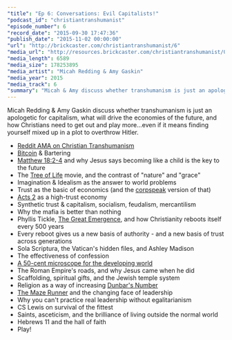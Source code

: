 ```yaml
---
"title": "Ep 6: Conversations: Evil Capitalists!"
"podcast_id": "christiantranshumanist"
"episode_number": 6
"record_date": "2015-09-30 17:47:36"
"publish_date": "2015-11-02 00:00:00"
"url": "http://brickcaster.com/christiantranshumanist/6"
"media_url": "http://resources.brickcaster.com/christiantranshumanist/006_evil_capitalists.mp3"
"media_length": 6589
"media_size": 178253895
"media_artist": "Micah Redding & Amy Gaskin"
"media_year": 2015
"media_track": 6
"summary": "Micah & Amy discuss whether transhumanism is just an apologetic for capitalism, what will drive the economies of the future, and how Christians need to get out and play more…even if it means finding yourself mixed up in a plot to overthrow Hitler."
---
```


Micah Redding & Amy Gaskin discuss whether transhumanism is just an apologetic for capitalism, what will drive the economies of the future, and how Christians need to get out and play more...even if it means finding yourself mixed up in a plot to overthrow Hitler.

- [Reddit AMA on Christian Transhumanism](https://www.reddit.com/r/RadicalChristianity/comments/3hchql/ama_im_the_executive_director_of_the_christian/)
- [Bitcoin](http://www.coindesk.com/bitcoin-explained-five-year-old/) & Bartering
- [Matthew 18:2-4](https://www.biblegateway.com/passage/?search=Matthew+18:2-4) and why Jesus says becoming like a child is the key to the future
- The [Tree of Life](https://www.youtube.com/watch?v=WXRYA1dxP_0)  movie, and the contrast of "nature" and "grace"
- Imagination & Idealism as the answer to world problems
- Trust as the basic of economics (and the [corpspeak](http://www.speedoftrust.com/) version of that)
- [Acts 2](https://www.biblegateway.com/passage/?search=acts+2%3A42-47&version=NIV) as a high-trust economy
- Synthetic trust & capitalism, socialism, feudalism, mercantilism
- Why the mafia is better than nothing
- Phyllis Tickle, [The Great Emergence](http://amzn.to/1WrnOfX), and how Christianity reboots itself every 500 years
- Every reboot gives us a new basis of authority - and a new basis of trust across generations
- Sola Scriptura, the Vatican's hidden files, and Ashley Madison
- The effectiveness of confession
- [A 50-cent microscope for the developing world](https://www.ted.com/talks/manu_prakash_a_50_cent_microscope_that_folds_like_origami?language=en)
- The Roman Empire's roads, and why Jesus came when he did
- Scaffolding, spiritual gifts, and the Jewish temple system
- Religion as a way of increasing [Dunbar's Number](https://en.wikipedia.org/wiki/Dunbar%27s_number)
- [The Maze Runner](https://en.wikipedia.org/wiki/The_Maze_Runner) and the changing face of leadership
- Why you can't practice real leadership without egalitarianism
- CS Lewis on survival of the fittest
- Saints, asceticism, and the brilliance of living outside the normal world
- Hebrews 11 and the hall of faith
- Play!

